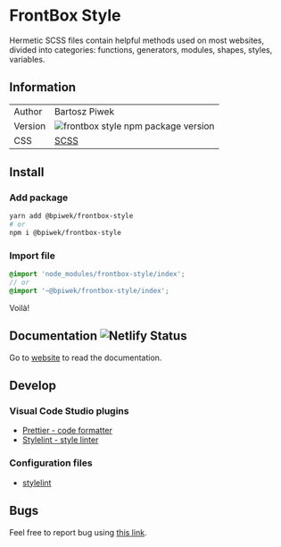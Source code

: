 # FrontBox Style

Hermetic SCSS files contain helpful methods used on most websites, divided into categories: functions, generators, modules, shapes, styles, variables.

## Information

|         |                                                                                                |
| ------- | ---------------------------------------------------------------------------------------------- |
| Author  | Bartosz Piwek                                                                                  |
| Version | ![frontbox style npm package version](https://badge.fury.io/js/%40bpiwek%2Ffrontbox-style.svg) |
| CSS     | [SCSS](https://sass-lang.com)                                                                  |

## Install

### Add package

```bash
yarn add @bpiwek/frontbox-style
# or
npm i @bpiwek/frontbox-style
```

### Import file

```scss
@import 'node_modules/frontbox-style/index';
// or
@import '~@bpiwek/frontbox-style/index';
```

Voilà!

## Documentation ![Netlify Status](https://api.netlify.com/api/v1/badges/92d192a1-294d-42e7-90ee-b6f49809f4d2/deploy-status)

Go to [website](https://festive-meitner-bb09bc.netlify.com/) to read the documentation.

## Develop

### Visual Code Studio plugins

- [Prettier - code formatter](https://marketplace.visualstudio.com/items?itemName=esbenp.prettier-vscode)
- [Stylelint - style linter](https://marketplace.visualstudio.com/items?itemName=stylelint.vscode-stylelint)

### Configuration files

- [stylelint](https://gist.github.com/BartoszPiwek/5287e6f12bb9696aa7e9f8267341d5ca)

## Bugs

Feel free to report bug using [this link](https://github.com/BartoszPiwek/FrontBox-Style/issues/new?labels=bug).
